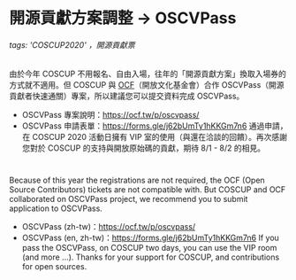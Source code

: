 # 開源貢獻方案調整 → OSCVPass 

###### tags: 'COSCUP2020' ，開源貢獻票

由於今年 COSCUP 不用報名、自由入場，往年的「開源貢獻方案」換取入場券的方式就不適用。但 COSCUP 與 [OCF](https://)（開放文化基金會）合作 OSCVPass（開源貢獻者快速通關）專案，所以建議您可以提交資料完成 OSCVPass。

* OSCVPass 專案說明：https://ocf.tw/p/oscvpass/
* OSCVPass 申請表單：https://forms.gle/j62bUmTy1hKKGm7n6
通過申請，在 COSCUP 2020 活動日擁有 VIP 室的使用（與還在洽談的回饋）。再次感謝您對於 COSCUP 的支持與開放原始碼的貢獻，期待 8/1 - 8/2 的相見。

#  
Because of this year the registrations are not required, the OCF (Open Source Contributors) tickets are not compatible with. But COSCUP and OCF collaborated on OSCVPass project, we recommend you to submit application to OSCVPass.

* OSCVPass (zh-tw)：https://ocf.tw/p/oscvpass/
* OSCVPass (en, zh-tw)：https://forms.gle/j62bUmTy1hKKGm7n6
If you pass the OSCVPass, on COSCUP two days, you can use the VIP room (and more ...). Thanks for your support for COSCUP, and contributions for open sources.



